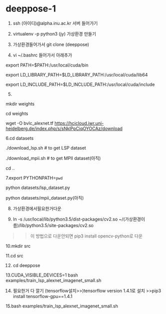 # deeppose-1

1. ssh (아이디)@alpha.inu.ac.kr 서버 들어가기

2. virtualenv -p python3 (jy) 가상환경 만들기

3. 가상환경들어가서 git clone (deeppose)

4. vi ~/.bashrc 들어가서  아래추가

  export PATH=$PATH:/usr/local/cuda/bin
  
  export LD_LIBRARY_PATH=$LD_LIBRARY_PATH:/usr/local/cuda/lib64
  
  export LD_INCLUDE_PATH=$LD_INCLUDE_PATH:/usr/local/cuda/include

5. 
mkdir weights

cd weights

wget -O bvlc_alexnet.tf https://hcicloud.iwr.uni-heidelberg.de/index.php/s/sNklPpCiqOYOCAz/download

6.cd datasets

./download_lsp.sh   # to get LSP dataset

./download_mpii.sh  # to get MPII dataset(아직)


cd ..

7.export PYTHONPATH=`pwd`

python datasets/lsp_dataset.py

python datasets/mpii_dataset.py(아직)

8.  가상환경에서필요한거다운

9. ln -s /usr/local/lib/python3.5/dist-packages/cv2.so ~/(가상환경이름)/lib/python3.5/site-packages/cv2.so
>> 이 방법으로 다운안되면 pip3 install opencv-python로 다운

10.mkdir src

11.cd src

12. cd deeppose

13.CUDA_VISIBLE_DEVICES=1 bash examples/train_lsp_alexnet_imagenet_small.sh

14. 필요한거 다 깔기
(tensorflow설치>>)tensorflow version 1.4.1로 설치 >>pip3 install tensorflow-gpu==1.4.1

15.bash examples/train_lsp_alexnet_imagenet_small.sh
